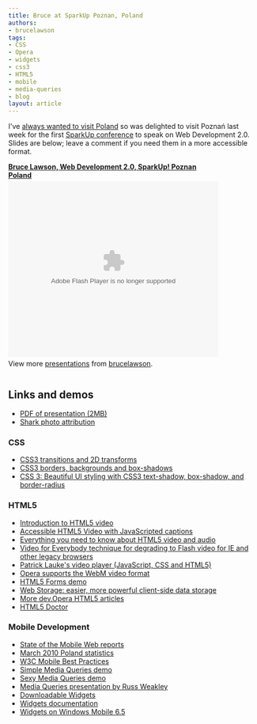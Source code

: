 ```yaml
---
title: Bruce at SparkUp Poznan‎, Poland
authors:
- brucelawson
tags:
- CSS
- Opera
- widgets
- css3
- HTML5
- mobile
- media-queries
- blog
layout: article
---
```

I&#39;ve <a href="http://www.brucelawson.co.uk/2010/poland/">always wanted to visit Poland</a> so was delighted to visit  Poznań‎ last week for the first  <a href="http://www.sparkup.pl/en">SparkUp conference</a> to speak on Web Development 2.0. Slides are below; leave a comment if you need them in a more accessible format.

<div style="width:425px" id="__ss_4373672"><strong style="display:block;margin:12px 0 4px"><a href="http://www.slideshare.net/brucelawson/bruce-lawsonspark-up-4373672" title="Bruce Lawson, Web Development 2.0, SparkUp! Poznan Poland">Bruce Lawson, Web Development 2.0, SparkUp! Poznan Poland</a></strong><object id="__sse4373672" width="425" height="355"><param name="movie" value="http://static.slidesharecdn.com/swf/ssplayer2.swf?doc=bruce-lawson-sparkup-100601035234-phpapp01&amp;stripped_title=bruce-lawsonspark-up-4373672" /><param name="allowFullScreen" value="true" /><param name="allowScriptAccess" value="never" /><embed name="__sse4373672" src="http://static.slidesharecdn.com/swf/ssplayer2.swf?doc=bruce-lawson-sparkup-100601035234-phpapp01&amp;stripped_title=bruce-lawsonspark-up-4373672" type="application/x-shockwave-flash" allowfullscreen="true" width="425" height="355" allowscriptaccess="never" /></object><div style="padding:5px 0 12px">View more <a href="http://www.slideshare.net/">presentations</a> from <a href="http://www.slideshare.net/brucelawson">brucelawson</a>.</div></div>

<h2>Links and demos</h2>
<ul>
<li><a href="http://people.opera.com/brucel/talks/2010/SparkUp/Bruce-Lawson-SparkUp.pdf">PDF of presentation (2MB)</a></li>
<li><a href="http://www.flickr.com/photos/starstreak007/3416655056/">Shark photo attribution</a></li>
</ul>
<h3>CSS</h3>
<ul>
<li><a href="http://dev.opera.com/articles/view/css3-transitions-and-2d-transforms/">CSS3 transitions and 2D transforms</a></li>
<li><a href="http://dev.opera.com/articles/view/css3-border-background-boxshadow/">CSS3 borders, backgrounds and box-shadows</a></li>
<li><a href="http://dev.opera.com/articles/view/beautiful-ui-styling-with-css3-text-shadow-box-shadow-and-border-radius/">CSS 3: Beautiful UI styling with CSS3 text-shadow, box-shadow, and border-radius</a></li>
</ul>

<h3>HTML5</h3>
<ul>
<li><a href="http://dev.opera.com/articles/view/introduction-html5-video/">Introduction to HTML5 video</a></li>
<li><a href="http://dev.opera.com/articles/view/accessible-html5-video-with-javascripted-captions/">Accessible HTML5 Video with JavaScripted captions</a>
</li><li><a href="http://my.opera.com/core/blog/2010/03/03/everything-you-need-to-know-about-html5-video-and-audio-2">Everything you need to know about HTML5 video and audio</a>
<li><a href="http://camendesign.com/code/video_for_everybody">Video for Everybody technique for degrading to Flash video for IE and other legacy browsers</a></li>
<li><a href="http://people.opera.com/patrickl/articles/chip.eu-video-article/examples/fancy-swap/">Patrick Lauke&#39;s video player (JavaScript, CSS and HTML5)</a></li>
<li><a href="http://dev.opera.com/articles/view/opera-supports-webm-video/">Opera supports the WebM video format</a></li>
<li><a href="http://people.opera.com/brucel/demo/html5-forms-demo.html">HTML5 Forms demo</a></li>
<li><a href="http://dev.opera.com/articles/view/web-storage/">Web Storage: easier, more powerful client-side data storage</a></li>
<li><a href="http://dev.opera.com/articles/tags/html5/">More dev.Opera HTML5 articles</a></li>
<li><a href="http://www.html5doctor.com/">HTML5 Doctor</a></li>
</li></ul>
<h3>Mobile Development</h3>
<ul><li><a href="http://www.opera.com/smw">State of the Mobile Web reports</a></li>
<li><a href="http://www.opera.com/smw/2010/03">March 2010 Poland statistics</a></li>
<li><a href="http://www.w3.org/TR/mobile-bp/">W3C Mobile Best Practices</a></li>
<li><a href="http://people.opera.com/brucel/demo/MQ.html">Simple Media Queries demo</a></li>
<li> <a href="http://people.opera.com/danield/css3/vangogh/">Sexy Media Queries demo</a></li>
<li><a href="http://www.slideshare.net/maxdesign/css3-media-queries">Media Queries presentation by Russ Weakley</a></li>
<li><a href="http://widgets.opera.com">Downloadable Widgets</a></li>
<li><a href="http://dev.opera.com/articles/widgets/">Widgets documentation</a></li>
<li><a href="http://www.flickr.com/photos/redux/4607350999/">Widgets on Windows Mobile 6.5</a></li>
</ul>
